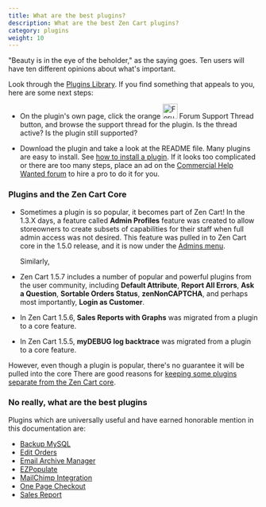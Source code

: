 ```yaml
---
title: What are the best plugins? 
description: What are the best Zen Cart plugins? 
category: plugins 
weight: 10
---
```


"Beauty is in the eye of the beholder," as the saying goes.  Ten users will
have ten different opinions about what's important.  

Look through the [Plugins Library](https://www.zen-cart.com/downloads.php). If you find something that appeals to you, here are some next steps:

- On the plugin's own page, click the orange 
<img src="/images/support_thread.png" alt="Forum Support Thread" style="height: 30px !important; border-style: none !important;" /> Forum Support Thread button, and browse the support thread for the plugin.  Is the thread active?  Is the plugin still supported? 

- Download the plugin and take a look at the README file.  Many plugins are easy to install.  See [how to install a plugin](/user/plugins/how_to_install_a_plugin/).  If it looks too complicated or there are too many steps, place an ad on the [Commercial Help Wanted forum](/user/zen_cart_forum/chw/) to hire a pro to do it for you. 

### Plugins and the Zen Cart Core

- Sometimes a plugin is so popular, it becomes part of Zen Cart!  In the 1.3.X days, a feature called **Admin Profiles** feature was created 
to allow storeowners to create subsets of capabilities for their staff 
when full admin access was not desired.  This feature was pulled in to 
Zen Cart core in the 1.5.0 release, and it is now under the [Admins menu](/user/admin_pages/admins/). 

    Similarly, 

- Zen Cart 1.5.7 includes a number of popular and powerful plugins from the user community, including **Default Attribute**, **Report All Errors**, **Ask a Question**, **Sortable Orders Status**, **zenNonCAPTCHA**, and perhaps most importantly, **Login as Customer**. 
- In Zen Cart 1.5.6, **Sales Reports with Graphs** was migrated from a plugin to a core feature. 
- In Zen Cart 1.5.5, **myDEBUG log backtrace** was migrated from a plugin to a core feature.

However, even though a plugin is popular, there's no guarantee 
it will be pulled into the core  There are good reasons for [keeping some plugins separate from the Zen Cart core](/user/plugins/why_plugins/).

### No really, what are the best plugins 

Plugins which are universally useful and have earned honorable mention in this documentation are: 

- [Backup MySQL](https://www.zen-cart.com/downloads.php?do=file&id=7)
- [Edit Orders](https://www.zen-cart.com/downloads.php?do=file&id=1513)
- [Email Archive Manager](https://www.zen-cart.com/downloads.php?do=file&id=101) 
- [EZPopulate](https://www.zen-cart.com/downloads.php?do=file&id=2069)
- [MailChimp Integration](https://www.zen-cart.com/downloads.php?do=file&id=425)
- [One Page Checkout](https://www.zen-cart.com/downloads.php?do=file&id=2095) 
- [Sales Report](https://www.zen-cart.com/downloads.php?do=file&id=9)

